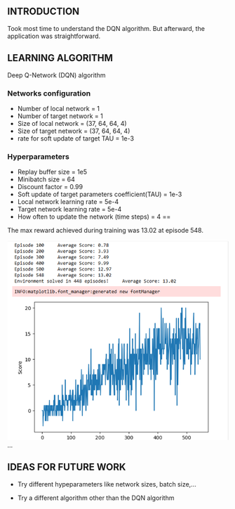 ## INTRODUCTION
Took most time to understand the DQN algorithm. But afterward, the application was straightforward.

## LEARNING ALGORITHM
Deep Q-Network (DQN) algorithm

### Networks configuration
- Number of local network = 1
- Number of target network = 1 
- Size of local network = (37, 64, 64, 4)
- Size of target network = (37, 64, 64, 4)
- rate for soft update of target TAU = 1e-3

### Hyperparameters
- Replay buffer size = 1e5
- Minibatch size = 64
- Discount factor = 0.99
- Soft update of target parameters coefficient(TAU) = 1e-3
- Local network learning rate = 5e-4
- Target network learning rate = 5e-4
- How often to update the network (time steps) = 4
==

The max reward achieved during training was 13.02 at episode 548.

![Training Result Graph](https://github.com/KingCoding/Navigation/blob/main/pictures/Navigation_Result_Graph.png)
...

## IDEAS FOR FUTURE WORK
- Try different hypeparameters like network sizes, batch size,...

- Try a different algorithm other than the DQN algorithm
